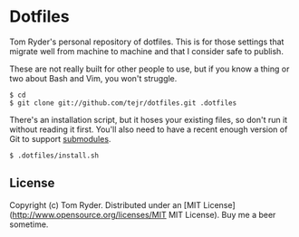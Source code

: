 Dotfiles
========

Tom Ryder's personal repository of dotfiles. This is for those settings that migrate well from machine to machine and that I consider safe to publish.

These are not really built for other people to use, but if you know a thing or two about Bash and Vim, you won't struggle.

    $ cd
    $ git clone git://github.com/tejr/dotfiles.git .dotfiles

There's an installation script, but it hoses your existing files, so don't run it without reading it first. You'll also need to have a recent enough version of Git to support [submodules](http://git-scm.com/book/en/Git-Tools-Submodules).

    $ .dotfiles/install.sh

License
-------

Copyright (c) Tom Ryder. Distributed under an [MIT License](http://www.opensource.org/licenses/MIT MIT License). Buy me a beer sometime.

